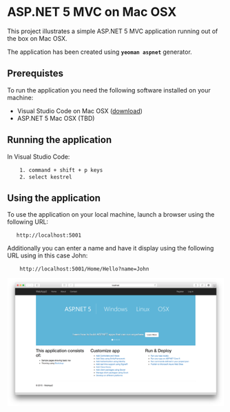 # ASP.NET 5 MVC on Mac OSX

This project illustrates a simple ASP.NET 5 MVC application running out of the box on Mac OSX.

The application has been created using **``yeoman aspnet``** generator.

## Prerequistes

To run the application you need the following software installed on your machine:

- Visual Studio Code on Mac OSX ([download](https://code.visualstudio.com/Download))
- ASP.NET 5 Mac OSX (TBD)

## Running the application

In Visual Studio Code: 

        1. command + shift + p keys
        2. select kestrel
  
## Using the application

To use the application on your local machine, launch a browser using the following URL: 

       http://localhost:5001

Additionally you can enter a name and have it display using the following URL using in this case John: 

        http://localhost:5001/Home/Hello?name=John

![alt tag](https://raw.githubusercontent.com/jgon/asp.net-mac-osx/master/RunningAppScreenshot.png)